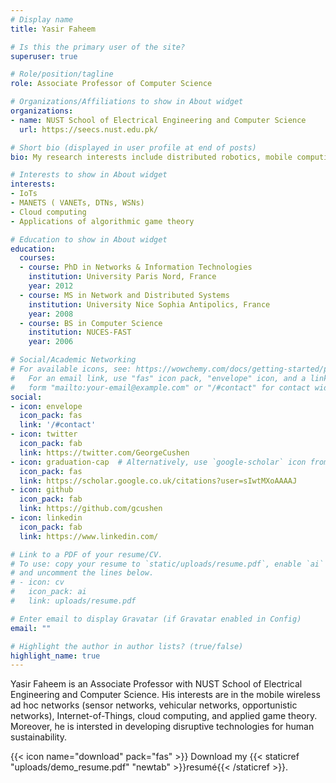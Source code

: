 ```yaml
---
# Display name
title: Yasir Faheem

# Is this the primary user of the site?
superuser: true

# Role/position/tagline
role: Associate Professor of Computer Science

# Organizations/Affiliations to show in About widget
organizations:
- name: NUST School of Electrical Engineering and Computer Science
  url: https://seecs.nust.edu.pk/

# Short bio (displayed in user profile at end of posts)
bio: My research interests include distributed robotics, mobile computing and programmable matter.

# Interests to show in About widget
interests:
- IoTs
- MANETS ( VANETs, DTNs, WSNs)
- Cloud computing
- Applications of algorithmic game theory

# Education to show in About widget
education:
  courses:
  - course: PhD in Networks & Information Technologies
    institution: University Paris Nord, France
    year: 2012
  - course: MS in Network and Distributed Systems 
    institution: University Nice Sophia Antipolics, France
    year: 2008
  - course: BS in Computer Science
    institution: NUCES-FAST
    year: 2006

# Social/Academic Networking
# For available icons, see: https://wowchemy.com/docs/getting-started/page-builder/#icons
#   For an email link, use "fas" icon pack, "envelope" icon, and a link in the
#   form "mailto:your-email@example.com" or "/#contact" for contact widget.
social:
- icon: envelope
  icon_pack: fas
  link: '/#contact'
- icon: twitter
  icon_pack: fab
  link: https://twitter.com/GeorgeCushen
- icon: graduation-cap  # Alternatively, use `google-scholar` icon from `ai` icon pack
  icon_pack: fas
  link: https://scholar.google.co.uk/citations?user=sIwtMXoAAAAJ
- icon: github
  icon_pack: fab
  link: https://github.com/gcushen
- icon: linkedin
  icon_pack: fab
  link: https://www.linkedin.com/

# Link to a PDF of your resume/CV.
# To use: copy your resume to `static/uploads/resume.pdf`, enable `ai` icons in `params.toml`, 
# and uncomment the lines below.
# - icon: cv
#   icon_pack: ai
#   link: uploads/resume.pdf

# Enter email to display Gravatar (if Gravatar enabled in Config)
email: ""

# Highlight the author in author lists? (true/false)
highlight_name: true
---
```


Yasir Faheem is an Associate Professor with NUST School of Electrical Engineering and Computer Science. His interests are in the mobile wireless ad hoc networks (sensor networks, vehicular networks, opportunistic networks), Internet-of-Things, cloud computing, and applied game theory. Moreover, he is intersted in developing disruptive technologies for human sustainability. 


{{< icon name="download" pack="fas" >}} Download my {{< staticref "uploads/demo_resume.pdf" "newtab" >}}resumé{{< /staticref >}}.
